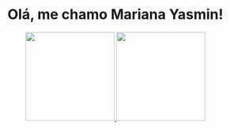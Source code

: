 ### <h1 align="center"> Olá, me chamo Mariana Yasmin! </h1>

<div align="center">
  <a href="https://github.com/mariyasmin">
  <img height="180em" src="https://github-readme-stats.vercel.app/api?username=mariyasmin&show_icons=true&theme=lightk&include_all_commits=true&count_private=true"/>
  <img height="180em" src="https://github-readme-stats.vercel.app/api/top-langs/?username=mariyasmin&layout=compact&langs_count=7&theme=dark"/>
</div>
